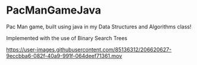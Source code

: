 # PacManGameJava
Pac Man game, built using java in my Data Structures and Algorithms class!

Implemented with the use of Binary Search Trees




https://user-images.githubusercontent.com/85136312/206620627-9eccbba6-082f-40a9-991f-064deef71361.mov


